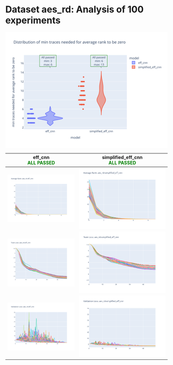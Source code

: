 # Dataset aes_rd: Analysis of 100 experiments

![Distribution of min traces needed for average rank to be zero](../plots/aes_rd/violin_no_es.svg)

|eff_cnn<br><span style='color:green'> **ALL PASSED** </span>|simplified_eff_cnn<br><span style='color:green'> **ALL PASSED** </span>|
|---|---|
|![Average Rank](../plots/aes_rd/eff_cnn/no_es/average_rank.svg)|![Average Rank](../plots/aes_rd/simplified_eff_cnn/no_es/average_rank.svg)|
|![Train Loss](../plots/aes_rd/eff_cnn/no_es/train_loss.svg)|![Train Loss](../plots/aes_rd/simplified_eff_cnn/no_es/train_loss.svg)|
|![Validation Loss](../plots/aes_rd/eff_cnn/no_es/val_loss.svg)|![Validation Loss](../plots/aes_rd/simplified_eff_cnn/no_es/val_loss.svg)|